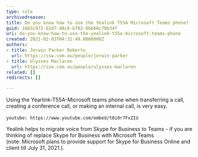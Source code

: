 ```yaml
---
type: rule
archivedreason: 
title: Do you know how to use the Yealink T55A Microsoft Teams phone?
guid: 1665c972-62d7-48c6-b702-0b660c70b34f
uri: do-you-know-how-to-use-the-yealink-t55a-microsoft-teams-phone
created: 2021-02-03T04:31:49.0000000Z
authors:
- title: Jerwin Parker Roberto
  url: https://ssw.com.au/people/jerwin-parker
- title: Ulysses Maclaren
  url: https://ssw.com.au/people/ulysses-maclaren
related: []
redirects: []

---
```


Using the Yearlink-T55A-Microsoft teams phone when transferring a call, creating a conference call, or making an internal call, is very easy.

<!--endintro-->


`youtube: https://www.youtube.com/embed/t0i0r7FxZIU`
 



Yealink helps to migrate voice from Skype for Business to Teams - if you are thinking of replace Skype for Business with Microsoft Teams (note: Microsoft plans to provide support for Skype for Business Online and client till July 31, 2021.).
